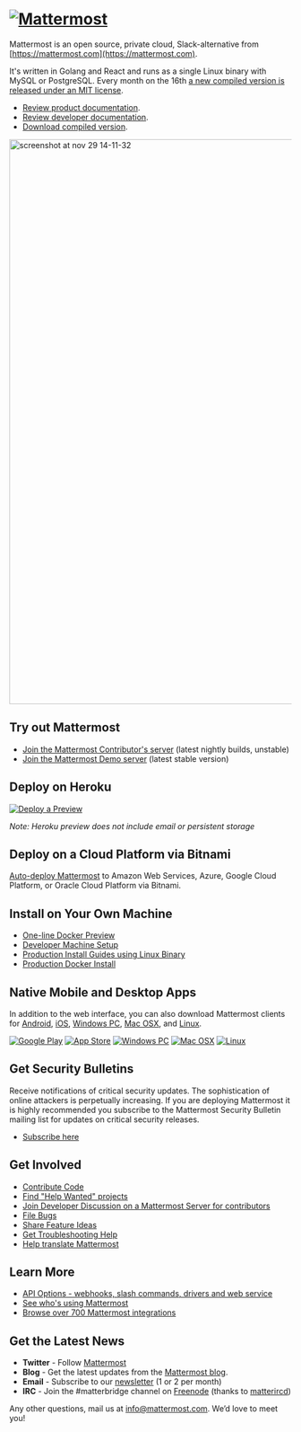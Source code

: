 

# [![Mattermost](https://user-images.githubusercontent.com/33878967/33095422-7c8aa7a4-ceb8-11e7-810a-4b261fdff6d6.png)](https://mattermost.org)

Mattermost is an open source, private cloud, Slack-alternative from [https://mattermost.com](https://mattermost.com).

It's written in Golang and React and runs as a single Linux binary with MySQL or PostgreSQL. Every month on the 16th [a new compiled version is released under an MIT license](https://www.mattermost.com/download/).

- [Review product documentation](http://docs.mattermost.com/).
- [Review developer documentation](http://developers.mattermost.com/).
- [Download compiled version](https://mattermost.com/download).

<img width="1006" alt="screenshot at nov 29 14-11-32" src="https://user-images.githubusercontent.com/13119842/56807911-1bf66f00-67fe-11e9-9b7b-96ce9ceab645.png">

## Try out Mattermost

- [Join the Mattermost Contributor's server](https://pre-release.mattermost.com/) (latest nightly builds, unstable)
- [Join the Mattermost Demo server](https://demo.mattermost.com/signup_email) (latest stable version)

## Deploy on Heroku

[![Deploy a Preview](https://www.herokucdn.com/deploy/button.svg)](https://heroku.com/deploy?template=https://github.com/mattermost/mattermost-heroku)

_Note: Heroku preview does not include email or persistent storage_

## Deploy on a Cloud Platform via Bitnami

[Auto-deploy Mattermost](https://mattermost.com/download/#bitnami) to Amazon Web Services, Azure, Google Cloud Platform, or Oracle Cloud Platform via Bitnami.

## Install on Your Own Machine

- [One-line Docker Preview](http://docs.mattermost.com/install/docker-local-machine.html#one-line-docker-install)
- [Developer Machine Setup](https://docs.mattermost.com/developer/dev-setup.html)
- [Production Install Guides using Linux Binary](https://mattermost.com/download/)
- [Production Docker Install](https://docs.mattermost.com/install/prod-docker.html)

## Native Mobile and Desktop Apps

In addition to the web interface, you can also download Mattermost clients for [Android](https://play.google.com/store/apps/details?id=com.mattermost.rn), [iOS](https://itunes.apple.com/us/app/mattermost/id1257222717?mt=8), [Windows PC](https://docs.mattermost.com/install/desktop.html#windows-10-windows-8-1-windows-7), [Mac OSX](https://docs.mattermost.com/install/desktop.html#macos-10-9), and [Linux](https://docs.mattermost.com/install/desktop.html#linux).

[![Google Play](https://user-images.githubusercontent.com/33878967/33095356-39b6fbf8-ceb8-11e7-8a61-c3a18fa5e658.png)](https://play.google.com/store/apps/details?id=com.mattermost.rn)  [![App Store](https://user-images.githubusercontent.com/33878967/33095353-397e69b4-ceb8-11e7-8175-f95a97d5274f.png)](https://itunes.apple.com/us/app/mattermost/id1257222717?mt=8)  [![Windows PC](https://user-images.githubusercontent.com/33878967/33095357-39cab8d2-ceb8-11e7-89a6-67dccc571ca3.png)](https://docs.mattermost.com/install/desktop.html#windows-10-windows-8-1-windows-7)  [![Mac OSX](https://user-images.githubusercontent.com/33878967/33095355-39a36f2a-ceb8-11e7-9b33-73d4f6d5d6c1.png)](https://docs.mattermost.com/install/desktop.html#macos-10-9)  [![Linux](https://user-images.githubusercontent.com/33878967/33095354-3990e256-ceb8-11e7-965d-b00a16e578de.png)](https://docs.mattermost.com/install/desktop.html#linux)

## Get Security Bulletins

Receive notifications of critical security updates. The sophistication of online attackers is perpetually increasing. If you are deploying Mattermost it is highly recommended you subscribe to the Mattermost Security Bulletin mailing list for updates on critical security releases.

- [Subscribe here](https://mattermost.com/blog/category/security-updates/)

## Get Involved

- [Contribute Code](http://docs.mattermost.com/developer/contribution-guide.html)
- [Find "Help Wanted" projects](https://github.com/mattermost/mattermost-server/issues?page=1&q=is%3Aissue+is%3Aopen+%22Help+Wanted%22&utf8=%E2%9C%93)
- [Join Developer Discussion on a Mattermost Server for contributors](https://pre-release.mattermost.com/signup_user_complete/?id=f1924a8db44ff3bb41c96424cdc20676)
- [File Bugs](http://www.mattermost.org/filing-issues/)
- [Share Feature Ideas](https://www.mattermost.org/feature-ideas/)
- [Get Troubleshooting Help](https://forum.mattermost.org/t/how-to-use-the-troubleshooting-forum/150)
- [Help translate Mattermost](http://docs.mattermost.com/developer/localization.html#translation-process)

## Learn More

- [API Options - webhooks, slash commands, drivers and web service](https://api.mattermost.com/)
- [See who's using Mattermost](https://mattermost.com/blog/category/customer-stories/)
- [Browse over 700 Mattermost integrations](https://integrations.mattermost.com/)

## Get the Latest News

- **Twitter** - Follow [Mattermost](https://twitter.com/mattermost)
- **Blog** - Get the latest updates from the [Mattermost blog](https://mattermost.com/blog/).
- **Email** - Subscribe to our [newsletter](http://mattermost.us11.list-manage.com/subscribe?u=6cdba22349ae374e188e7ab8e&id=2add1c8034) (1 or 2 per month)
- **IRC** - Join the #matterbridge channel on [Freenode](https://freenode.net/) (thanks to [matterircd](https://github.com/42wim/matterircd))

Any other questions, mail us at info@mattermost.com. We’d love to meet you!
